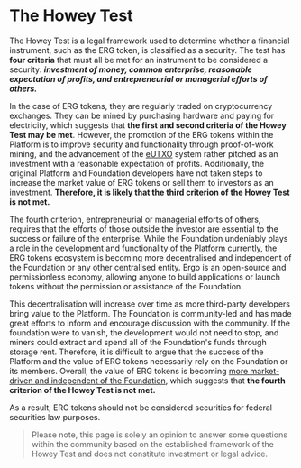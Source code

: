 # The Howey Test

The Howey Test is a legal framework used to determine whether a financial instrument, such as the ERG token, is classified as a security. The test has **four criteria** that must all be met for an instrument to be considered a security: ***investment of money, common enterprise, reasonable expectation of profits, and entrepreneurial or managerial efforts of others.***

In the case of ERG tokens, they are regularly traded on cryptocurrency exchanges. They can be mined by purchasing hardware and paying for electricity, which suggests that **the first and second criteria of the Howey Test may be met**. However, the promotion of the ERG tokens within the Platform is to improve security and functionality through proof-of-work mining, and the advancement of the [eUTXO](eutxo.md) system rather pitched as an investment with a reasonable expectation of profits. Additionally, the original Platform and Foundation developers have not taken steps to increase the market value of ERG tokens or sell them to investors as an investment. **Therefore, it is likely that the third criterion of the Howey Test is not met.**

The fourth criterion, entrepreneurial or managerial efforts of others, requires that the efforts of those outside the investor are essential to the success or failure of the enterprise. While the Foundation undeniably plays a role in the development and functionality of the Platform currently, the ERG tokens ecosystem is becoming more decentralised and independent of the Foundation or any other centralised entity. Ergo is an open-source and permissionless economy, allowing anyone to build applications or launch tokens without the permission or assistance of the Foundation. 

This decentralisation will increase over time as more third-party developers bring value to the Platform. The Foundation is community-led and has made great efforts to inform and encourage discussion with the community. If the foundation were to vanish, the development would not need to stop, and miners could extract and spend all of the Foundation's funds through storage rent. Therefore, it is difficult to argue that the success of the Platform and the value of ERG tokens necessarily rely on the Foundation or its members. Overall, the value of ERG tokens is becoming [more market-driven and independent of the Foundation](ergo-foundation-2022.md), which suggests that **the fourth criterion of the Howey Test is not met.** 

As a result, ERG tokens should not be considered securities for federal securities law purposes.

> Please note, this page is solely an opinion to answer some questions within the community based on the established framework of the Howey Test and does not constitute investment or legal advice. 